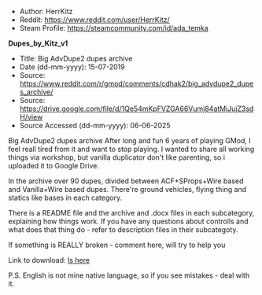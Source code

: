- Author: HerrKitz
- Reddit: https://www.reddit.com/user/HerrKitz/
- Steam Profile: https://steamcommunity.com/id/ada_temka

**Dupes_by_Kitz_v1**
- Title: Big AdvDupe2 dupes archive
- Date (dd-mm-yyyy): 15-07-2019
- Source: https://www.reddit.com/r/gmod/comments/cdhak2/big_advdupe2_dupes_archive/
- Source: https://drive.google.com/file/d/1Qe54mKpFVZGA66Vumj84atMjJujZ3sdH/view
- Source Accessed (dd-mm-yyyy): 06-06-2025

Big AdvDupe2 dupes archive
After long and fun 6 years of playing GMod, I feel reall tired from it and want to stop playing. I wanted to share all working things via workshop, but vanilla duplicator don't like parenting, so i uploaded it to Google Drive.

In the archive over 90 dupes, divided between ACF+SProps+Wire based and Vanilla+Wire based dupes. There're ground vehicles, flying thing and statics like bases in each category.

There is a README file and the archive and .docx files in each subcategory, explaining how things work. If you have any questions about controlls and what does that thing do - refer to description files in their subcategoty.

If something is REALLY broken - comment here, will try to help you

Link to download: [Is here](https://drive.google.com/file/d/1Qe54mKpFVZGA66Vumj84atMjJujZ3sdH/view)

P.S. English is not mine native language, so if you see mistakes - deal with it.
